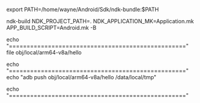 export PATH=/home/wayne/Android/Sdk/ndk-bundle:$PATH

ndk-build NDK_PROJECT_PATH=. NDK_APPLICATION_MK=Application.mk APP_BUILD_SCRIPT=Android.mk -B

echo "=================================================="  
file obj/local/arm64-v8a/hello 

echo "=================================================="  
echo "adb push obj/local/arm64-v8a/hello /data/local/tmp"

echo "=================================================="
